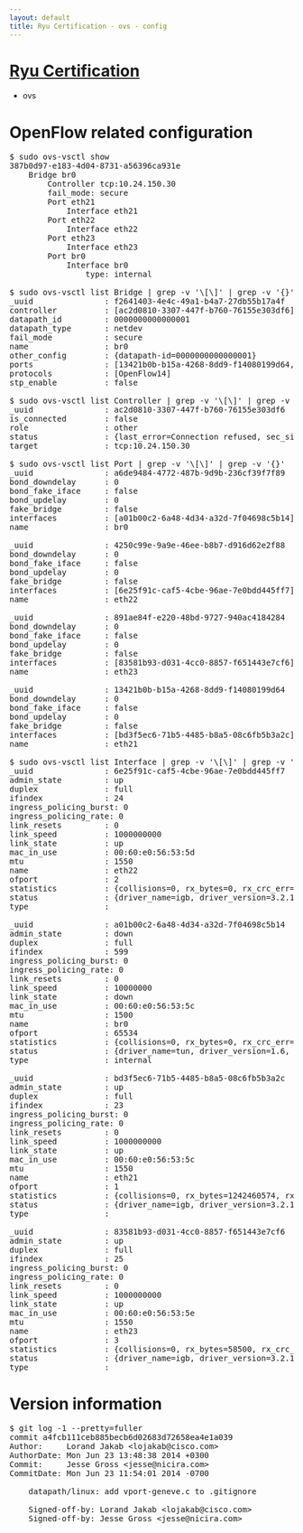 ```yaml
---
layout: default
title: Ryu Certification - ovs - config
---
```

# [Ryu Certification](http://osrg.github.io/ryu/certification.html)
* ovs 

# OpenFlow related configuration
<pre>
$ sudo ovs-vsctl show
387b0d97-e183-4d04-8731-a56396ca931e
    Bridge br0
        Controller tcp:10.24.150.30
        fail_mode: secure
        Port eth21
            Interface eth21
        Port eth22
            Interface eth22
        Port eth23
            Interface eth23
        Port br0
            Interface br0
                type: internal

$ sudo ovs-vsctl list Bridge | grep -v '\[\]' | grep -v '{}'
_uuid               : f2641403-4e4c-49a1-b4a7-27db55b17a4f
controller          : [ac2d0810-3307-447f-b760-76155e303df6]
datapath_id         : 0000000000000001
datapath_type       : netdev
fail_mode           : secure
name                : br0
other_config        : {datapath-id=0000000000000001}
ports               : [13421b0b-b15a-4268-8dd9-f14080199d64, 4250c99e-9a9e-46ee-b8b7-d916d62e2f88, 891ae84f-e220-48bd-9727-940ac4184284, a6de9484-4772-487b-9d9b-236cf39f7f89]
protocols           : [OpenFlow14]
stp_enable          : false

$ sudo ovs-vsctl list Controller | grep -v '\[\]' | grep -v '{}'
_uuid               : ac2d0810-3307-447f-b760-76155e303df6
is_connected        : false
role                : other
status              : {last_error=Connection refused, sec_since_connect=981, sec_since_disconnect=1, state=BACKOFF}
target              : tcp:10.24.150.30

$ sudo ovs-vsctl list Port | grep -v '\[\]' | grep -v '{}'
_uuid               : a6de9484-4772-487b-9d9b-236cf39f7f89
bond_downdelay      : 0
bond_fake_iface     : false
bond_updelay        : 0
fake_bridge         : false
interfaces          : [a01b00c2-6a48-4d34-a32d-7f04698c5b14]
name                : br0

_uuid               : 4250c99e-9a9e-46ee-b8b7-d916d62e2f88
bond_downdelay      : 0
bond_fake_iface     : false
bond_updelay        : 0
fake_bridge         : false
interfaces          : [6e25f91c-caf5-4cbe-96ae-7e0bdd445ff7]
name                : eth22

_uuid               : 891ae84f-e220-48bd-9727-940ac4184284
bond_downdelay      : 0
bond_fake_iface     : false
bond_updelay        : 0
fake_bridge         : false
interfaces          : [83581b93-d031-4cc0-8857-f651443e7cf6]
name                : eth23

_uuid               : 13421b0b-b15a-4268-8dd9-f14080199d64
bond_downdelay      : 0
bond_fake_iface     : false
bond_updelay        : 0
fake_bridge         : false
interfaces          : [bd3f5ec6-71b5-4485-b8a5-08c6fb5b3a2c]
name                : eth21

$ sudo ovs-vsctl list Interface | grep -v '\[\]' | grep -v '{}'
_uuid               : 6e25f91c-caf5-4cbe-96ae-7e0bdd445ff7
admin_state         : up
duplex              : full
ifindex             : 24
ingress_policing_burst: 0
ingress_policing_rate: 0
link_resets         : 0
link_speed          : 1000000000
link_state          : up
mac_in_use          : 00:60:e0:56:53:5d
mtu                 : 1550
name                : eth22
ofport              : 2
statistics          : {collisions=0, rx_bytes=0, rx_crc_err=0, rx_dropped=0, rx_errors=0, rx_frame_err=0, rx_over_err=0, rx_packets=0, tx_bytes=3247393098, tx_dropped=0, tx_errors=0, tx_packets=33704815}
status              : {driver_name=igb, driver_version=3.2.10-k, firmware_version=2.10-9}
type                : 

_uuid               : a01b00c2-6a48-4d34-a32d-7f04698c5b14
admin_state         : down
duplex              : full
ifindex             : 599
ingress_policing_burst: 0
ingress_policing_rate: 0
link_resets         : 0
link_speed          : 10000000
link_state          : down
mac_in_use          : 00:60:e0:56:53:5c
mtu                 : 1500
name                : br0
ofport              : 65534
statistics          : {collisions=0, rx_bytes=0, rx_crc_err=0, rx_dropped=0, rx_errors=0, rx_frame_err=0, rx_over_err=0, rx_packets=0, tx_bytes=0, tx_dropped=0, tx_errors=0, tx_packets=0}
status              : {driver_name=tun, driver_version=1.6, firmware_version=N/A}
type                : internal

_uuid               : bd3f5ec6-71b5-4485-b8a5-08c6fb5b3a2c
admin_state         : up
duplex              : full
ifindex             : 23
ingress_policing_burst: 0
ingress_policing_rate: 0
link_resets         : 0
link_speed          : 1000000000
link_state          : up
mac_in_use          : 00:60:e0:56:53:5c
mtu                 : 1550
name                : eth21
ofport              : 1
statistics          : {collisions=0, rx_bytes=1242460574, rx_crc_err=0, rx_dropped=0, rx_errors=0, rx_frame_err=0, rx_over_err=0, rx_packets=81113207, tx_bytes=0, tx_dropped=0, tx_errors=0, tx_packets=0}
status              : {driver_name=igb, driver_version=3.2.10-k, firmware_version=2.10-9}
type                : 

_uuid               : 83581b93-d031-4cc0-8857-f651443e7cf6
admin_state         : up
duplex              : full
ifindex             : 25
ingress_policing_burst: 0
ingress_policing_rate: 0
link_resets         : 0
link_speed          : 1000000000
link_state          : up
mac_in_use          : 00:60:e0:56:53:5e
mtu                 : 1550
name                : eth23
ofport              : 3
statistics          : {collisions=0, rx_bytes=58500, rx_crc_err=0, rx_dropped=0, rx_errors=0, rx_frame_err=0, rx_over_err=0, rx_packets=39, tx_bytes=2546787580, tx_dropped=0, tx_errors=0, tx_packets=10288477}
status              : {driver_name=igb, driver_version=3.2.10-k, firmware_version=2.10-9}
type                : 
</pre>

# Version information
<pre>
$ git log -1 --pretty=fuller
commit a4fcb111ceb885becb6d02683d72658ea4e1a039
Author:     Lorand Jakab &lt;lojakab@cisco.com&gt;
AuthorDate: Mon Jun 23 13:48:38 2014 +0300
Commit:     Jesse Gross &lt;jesse@nicira.com&gt;
CommitDate: Mon Jun 23 11:54:01 2014 -0700

    datapath/linux: add vport-geneve.c to .gitignore
    
    Signed-off-by: Lorand Jakab &lt;lojakab@cisco.com&gt;
    Signed-off-by: Jesse Gross &lt;jesse@nicira.com&gt;
</pre>
